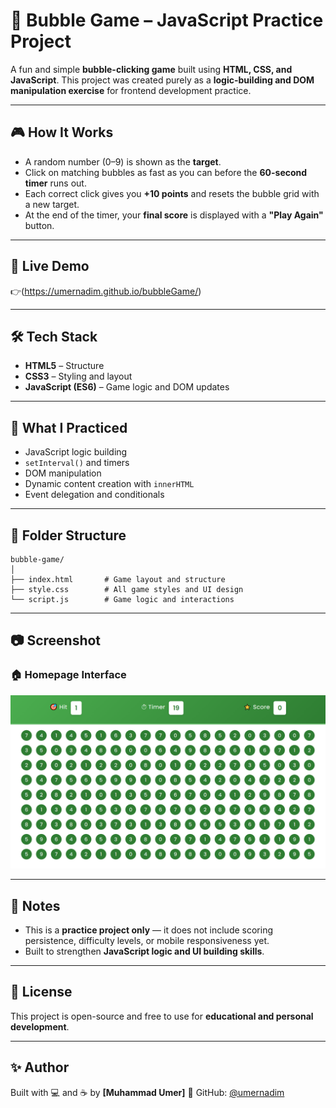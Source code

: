 # 🫧 Bubble Game – JavaScript Practice Project

A fun and simple **bubble-clicking game** built using **HTML, CSS, and JavaScript**. This project was created purely as a **logic-building and DOM manipulation exercise** for frontend development practice.

---

## 🎮 How It Works

* A random number (0–9) is shown as the **target**.
* Click on matching bubbles as fast as you can before the **60-second timer** runs out.
* Each correct click gives you **+10 points** and resets the bubble grid with a new target.
* At the end of the timer, your **final score** is displayed with a **"Play Again"** button.

---

## 🚀 Live Demo

👉(https://umernadim.github.io/bubbleGame/)

---

## 🛠️ Tech Stack

* **HTML5** – Structure
* **CSS3** – Styling and layout
* **JavaScript (ES6)** – Game logic and DOM updates

---

## 📌 What I Practiced

* JavaScript logic building
* `setInterval()` and timers
* DOM manipulation
* Dynamic content creation with `innerHTML`
* Event delegation and conditionals

---

## 📂 Folder Structure

```
bubble-game/
│
├── index.html       # Game layout and structure
├── style.css        # All game styles and UI design
└── script.js        # Game logic and interactions
```

---

## 📷 Screenshot

### 🏠 Homepage Interface
![Interface](Screenshot.png)

---

## 📝 Notes

* This is a **practice project only** — it does not include scoring persistence, difficulty levels, or mobile responsiveness yet.
* Built to strengthen **JavaScript logic and UI building skills**.

---

## 📄 License

This project is open-source and free to use for **educational and personal development**.

---

## ✨ Author

Built with 💻 and ☕ by **\[Muhammad Umer]**
🔗 GitHub: [@umernadim](https://github.com/umernadim)
